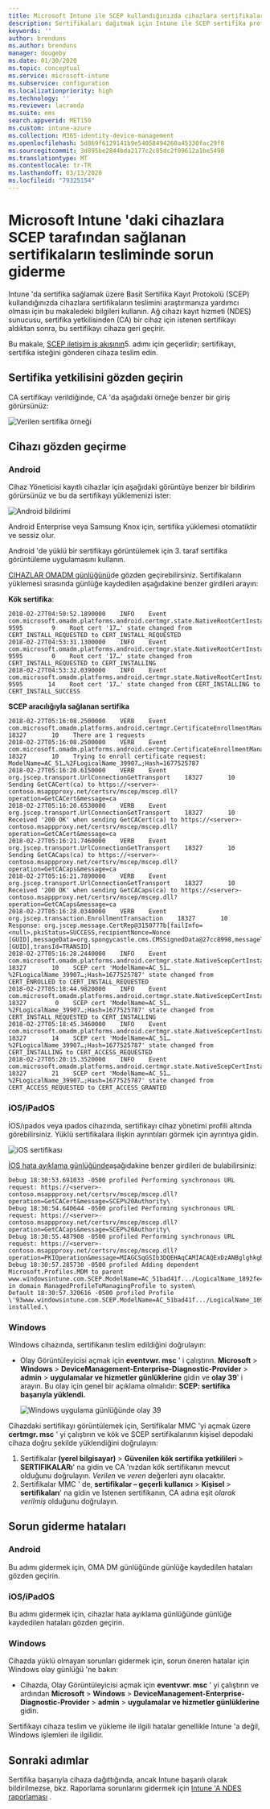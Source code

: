 ```yaml
---
title: Microsoft Intune ile SCEP kullandığınızda cihazlara sertifikaların teslimini giderme | Microsoft Docs
description: Sertifikaları dağıtmak için Intune ile SCEP sertifika profillerini kullanırken CA 'dan bir cihaza sertifika tesliminde sorun giderin.
keywords: ''
author: brenduns
ms.author: brenduns
manager: dougeby
ms.date: 01/30/2020
ms.topic: conceptual
ms.service: microsoft-intune
ms.subservice: configuration
ms.localizationpriority: high
ms.technology: ''
ms.reviewer: lacranda
ms.suite: ems
search.appverid: MET150
ms.custom: intune-azure
ms.collection: M365-identity-device-management
ms.openlocfilehash: 5d869f6129141b9e54058494260a45330fac29f8
ms.sourcegitcommit: 3d895be2844bda2177c2c85dc2f09612a1be5490
ms.translationtype: MT
ms.contentlocale: tr-TR
ms.lasthandoff: 03/13/2020
ms.locfileid: "79325154"
---
```

# <a name="troubleshoot-the-delivery-of-certificates-provisioned-by-scep-to-devices-in-microsoft-intune"></a>Microsoft Intune 'daki cihazlara SCEP tarafından sağlanan sertifikaların tesliminde sorun giderme

Intune 'da sertifika sağlamak üzere Basit Sertifika Kayıt Protokolü (SCEP) kullandığınızda cihazlara sertifikaların teslimini araştırmanıza yardımcı olması için bu makaledeki bilgileri kullanın. Ağ cihazı kayıt hizmeti (NDES) sunucusu, sertifika yetkilisinden (CA) bir cihaz için istenen sertifikayı aldıktan sonra, bu sertifikayı cihaza geri geçirir.

Bu makale, [SCEP iletişim iş akışının](troubleshoot-scep-certificate-profiles.md)5. adımı için geçerlidir; sertifikayı, sertifika isteğini gönderen cihaza teslim edin.

## <a name="review-the-certification-authority"></a>Sertifika yetkilisini gözden geçirin

CA sertifikayı verildiğinde, CA 'da aşağıdaki örneğe benzer bir giriş görürsünüz:

![Verilen sertifika örneği](../protect/media/troubleshoot-scep-certificate-delivery/certificate-authority.png)

## <a name="review-the-device"></a>Cihazı gözden geçirme

### <a name="android"></a>Android

Cihaz Yöneticisi kayıtlı cihazlar için aşağıdaki görüntüye benzer bir bildirim görürsünüz ve bu da sertifikayı yüklemenizi ister:

![Android bildirimi](../protect/media/troubleshoot-scep-certificate-delivery/android-notification.png)

Android Enterprise veya Samsung Knox için, sertifika yüklemesi otomatiktir ve sessiz olur.

Android 'de yüklü bir sertifikayı görüntülemek için 3. taraf sertifika görüntüleme uygulamasını kullanın.

[CIHAZLAR OMADM günlüğünü](troubleshoot-scep-certificate-profiles.md#logs-for-android-devices)de gözden geçirebilirsiniz. Sertifikaların yüklemesi sırasında günlüğe kaydedilen aşağıdakine benzer girdileri arayın:

**Kök sertifika**:

```
2018-02-27T04:50:52.1890000    INFO    Event     com.microsoft.omadm.platforms.android.certmgr.state.NativeRootCertInstallStateMachine     9595        9    Root cert '17…' state changed from CERT_INSTALL_REQUESTED to CERT_INSTALL_REQUESTED
2018-02-27T04:53:31.1300000    INFO    Event     com.microsoft.omadm.platforms.android.certmgr.state.NativeRootCertInstallStateMachine     9595        0    Root cert '17…' state changed from CERT_INSTALL_REQUESTED to CERT_INSTALLING
2018-02-27T04:53:32.0390000    INFO    Event     com.microsoft.omadm.platforms.android.certmgr.state.NativeRootCertInstallStateMachine     9595       14    Root cert '17…' state changed from CERT_INSTALLING to CERT_INSTALL_SUCCESS
```

**SCEP aracılığıyla sağlanan sertifika**

```
2018-02-27T05:16:08.2500000    VERB    Event     com.microsoft.omadm.platforms.android.certmgr.CertificateEnrollmentManager    18327       10    There are 1 requests
2018-02-27T05:16:08.2500000    VERB    Event     com.microsoft.omadm.platforms.android.certmgr.CertificateEnrollmentManager    18327       10    Trying to enroll certificate request: ModelName=AC_51…%2FLogicalName_39907…;Hash=1677525787
2018-02-27T05:16:20.6150000    VERB    Event     org.jscep.transport.UrlConnectionGetTransport    18327       10    Sending GetCACert(ca) to https://<server>-contoso.msappproxy.net/certsrv/mscep/mscep.dll?operation=GetCACert&message=ca
2018-02-27T05:16:20.6530000    VERB    Event     org.jscep.transport.UrlConnectionGetTransport    18327       10    Received '200 OK' when sending GetCACert(ca) to https://<server>-contoso.msappproxy.net/certsrv/mscep/mscep.dll?operation=GetCACert&message=ca
2018-02-27T05:16:21.7460000    VERB    Event     org.jscep.transport.UrlConnectionGetTransport    18327       10    Sending GetCACaps(ca) to https://<server>-contoso.msappproxy.net/certsrv/mscep/mscep.dll?operation=GetCACaps&message=ca
2018-02-27T05:16:21.7890000    VERB    Event     org.jscep.transport.UrlConnectionGetTransport    18327       10    Received '200 OK' when sending GetCACaps(ca) to https://<server>-contoso.msappproxy.net/certsrv/mscep/mscep.dll?operation=GetCACaps&message=ca
2018-02-27T05:16:28.0340000    VERB    Event     org.jscep.transaction.EnrollmentTransaction    18327       10    Response: org.jscep.message.CertRep@3150777b[failInfo=<null>,pkiStatus=SUCCESS,recipientNonce=Nonce [GUID],messageData=org.spongycastle.cms.CMSSignedData@27cc8998,messageType=CERT_REP,senderNonce=Nonce [GUID],transId=TRANSID]
2018-02-27T05:16:28.2440000    INFO    Event     com.microsoft.omadm.platforms.android.certmgr.state.NativeScepCertInstallStateMachine    18327       10    SCEP cert 'ModelName=AC_51…%2FLogicalName_39907…;Hash=1677525787' state changed from CERT_ENROLLED to CERT_INSTALL_REQUESTED
2018-02-27T05:18:44.9820000    INFO    Event     com.microsoft.omadm.platforms.android.certmgr.state.NativeScepCertInstallStateMachine    18327        0    SCEP cert 'ModelName=AC_51…%2FLogicalName_39907…;Hash=1677525787' state changed from CERT_INSTALL_REQUESTED to CERT_INSTALLING
2018-02-27T05:18:45.3460000    INFO    Event     com.microsoft.omadm.platforms.android.certmgr.state.NativeScepCertInstallStateMachine    18327       14    SCEP cert 'ModelName=AC_51…%2FLogicalName_39907…;Hash=1677525787' state changed from CERT_INSTALLING to CERT_ACCESS_REQUESTED
2018-02-27T05:20:15.3520000    INFO    Event     com.microsoft.omadm.platforms.android.certmgr.state.NativeScepCertInstallStateMachine    18327       21    SCEP cert 'ModelName=AC_51…%2FLogicalName_39907…;Hash=1677525787' state changed from CERT_ACCESS_REQUESTED to CERT_ACCESS_GRANTED
```

### <a name="iosipados"></a>iOS/iPadOS

İOS/ıpados veya ıpados cihazında, sertifikayı cihaz yönetimi profili altında görebilirsiniz. Yüklü sertifikalara ilişkin ayrıntıları görmek için ayrıntıya gidin.

![iOS sertifikası](../protect/media/troubleshoot-scep-certificate-delivery/ios-certificate.png)

[İOS hata ayıklama günlüğünde](troubleshoot-scep-certificate-profiles.md#logs-for-ios-and-ipados-devices)aşağıdakine benzer girdileri de bulabilirsiniz:

```
Debug 18:30:53.691033 -0500 profiled Performing synchronous URL request: https://<server>-contoso.msappproxy.net/certsrv/mscep/mscep.dll?operation=GetCACert&message=SCEP%20Authority\  
Debug 18:30:54.640644 -0500 profiled Performing synchronous URL request: https://<server>-contoso.msappproxy.net/certsrv/mscep/mscep.dll?operation=GetCACaps&message=SCEP%20Authority\ 
Debug 18:30:55.487908 -0500 profiled Performing synchronous URL request: https://<server>-contoso.msappproxy.net/certsrv/mscep/mscep.dll?operation=PKIOperation&message=MIAGCSqGSIb3DQEHAqCAMIACAQExDzANBglghkgBZQMEAgMFADCABgkqhkiG9w0BBwGggCSABIIZfzCABgkqhkiG9w0BBwOggDCAAgEAMYIBgjCCAX4CAQAwZjBPMRUwEwYKCZImiZPyLGQBGRYFbG9jYWwxHDAaBgoJkiaJk/IsZAEZFgxmb3VydGhjb2ZmZWUxGDAWBgNVBAMTD0ZvdXJ0aENvZmZlZSBDQQITaAAAAAmaneVjEPlcTwAAAAAACTANBgkqhkiG9w0BAQEFAASCAQCqfsOYpuBToerQLkw/tl4tH9E+97TBTjGQN9NCjSgb78fF6edY0pNDU+PH4RB356wv3rfZi5IiNrVu5Od4k6uK4w0582ZM2n8NJFRY7KWSNHsmTIWlo/Vcr4laAtq5rw+CygaYcefptcaamkjdLj07e/Uk4KsetGo7ztPVjSEFwfRIfKv474dLDmPqp0ZwEWRQG 
Debug 18:30:57.285730 -0500 profiled Adding dependent Microsoft.Profiles.MDM to parent www.windowsintune.com.SCEP.ModelName=AC_51bad41f.../LogicalName_1892fe4c...;Hash=-912418295 in domain ManagedProfileToManagingProfile to system\ 
Default 18:30:57.320616 -0500 profiled Profile \'93www.windowsintune.com.SCEP.ModelName=AC_51bad41f.../LogicalName_1892fe4c...;Hash=-912418295\'94 installed.\ 
```

### <a name="windows"></a>Windows

Windows cihazında, sertifikanın teslim edildiğini doğrulayın:

- Olay Görüntüleyicisi açmak için **eventvwr. msc** ' i çalıştırın. **Microsoft** > **Windows** > **DeviceManagement-Enterprise-Diagnostic-Provider** > **admin** > **uygulamalar ve hizmetler günlüklerine** gidin ve **olay 39**' i arayın. Bu olay için genel bir açıklama olmalıdır: **SCEP: sertifika başarıyla yüklendi.**

   ![Windows uygulama günlüğünde olay 39](../protect/media/troubleshoot-scep-certificate-delivery/device-app-log.png)

Cihazdaki sertifikayı görüntülemek için, Sertifikalar MMC 'yi açmak üzere **certmgr. msc** ' yi çalıştırın ve kök ve SCEP sertifikalarının kişisel depodaki cihaza doğru şekilde yüklendiğini doğrulayın:

   1. Sertifikalar **(yerel bilgisayar)**  > **Güvenilen kök sertifika yetkilileri** > **SERTIFIKALARı**' na gidin ve CA 'nızdan kök sertifikanın mevcut olduğunu doğrulayın. *Verilen* ve *veren* değerleri aynı olacaktır.
   2. Sertifikalar MMC ' de, **sertifikalar – geçerli kullanıcı** > **Kişisel** > **sertifikaları**' na gidin ve Istenen sertifikanın, CA adına eşit *olarak verilmiş* olduğunu doğrulayın.

## <a name="troubleshoot-failures"></a>Sorun giderme hataları

### <a name="android"></a>Android

Bu adımı gidermek için, OMA DM günlüğünde günlüğe kaydedilen hataları gözden geçirin.

### <a name="iosipados"></a>iOS/iPadOS

Bu adımı gidermek için, cihazlar hata ayıklama günlüğünde günlüğe kaydedilen hataları gözden geçirin.

### <a name="windows"></a>Windows

Cihazda yüklü olmayan sorunları gidermek için, sorun öneren hatalar için Windows olay günlüğü 'ne bakın:

- Cihazda, Olay Görüntüleyicisi açmak için **eventvwr. msc** ' yi çalıştırın ve ardından **Microsoft** > **Windows** > **DeviceManagement-Enterprise-Diagnostic-Provider** > **admin** > **uygulamalar ve hizmetler günlüklerine** gidin.

Sertifikayı cihaza teslim ve yükleme ile ilgili hatalar genellikle Intune 'a değil, Windows işlemleri ile ilgilidir.

## <a name="next-steps"></a>Sonraki adımlar

Sertifika başarıyla cihaza dağıttığında, ancak Intune başarılı olarak bildirilmezse, bkz. Raporlama sorunlarını gidermek için [Intune 'A NDES raporlaması](troubleshoot-scep-certificate-reporting.md) .

